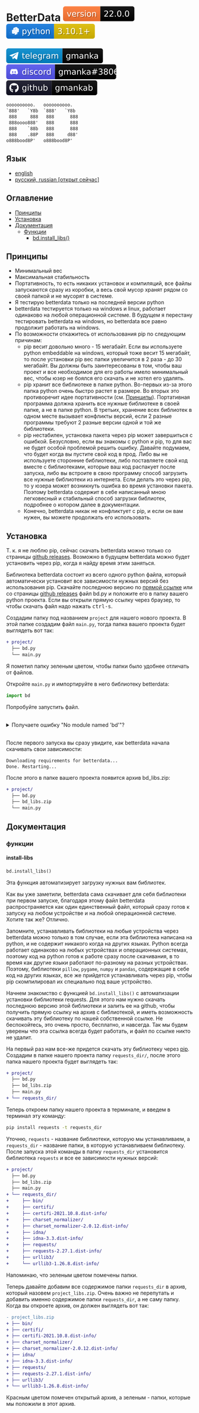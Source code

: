 # BetterData [![version](svg/version.svg)](https://github.com/gmankab/betterdata) [![python](svg/python.svg)](https://www.python.org)

[![telegram](svg/telegram.svg)](https://t.me/gmanka)
[![discord](svg/discord.svg)](https://discordapp.com/users/396578935540023296)
[![github](svg/github.svg)](https://github.com/gmankab/betterdata)

```text
oooooooooo.   oooooooooo.
`888'   `Y8b  `888'   `Y8b
 888     888   888      888
 888oooo888'   888      888
 888    `88b   888      888
 888    .88P   888     d88'
o888bood8P'   o888bood8P'

```

## Язык

- [english](readme.md)
- [русский, russian [открыт сейчас]](readme_ru.md)

## Оглавление

- [Принципы](#принципы)
- [Установка](#установка)
- [Документация](#документация)
  - [Функции](#функции)
    - [bd.install_libs()](#install-libs)

## Принципы

- Минимальный вес
- Максимальная стабильность
- Портативность, то есть никаких установок и компиляций, все файлы запускаются сразу из коробки, а весь свой мусор хранят рядом со своей папкой и не мусорят в системе.
- Я тестирую betterdata только на последней версии python
- betterdata тестируется только на windows и linux, работает одинаково на любой операционной системе.
В будущем я перестану тестировать betterdata на windows, но betterdata все равно продолжит работать на windows.
- По возможности откажитесь от использования
pip по следующим причинам:
  - pip весит довольно много - 15 мегабайт. Если вы используете python embeddable на windows, который тоже весит 15 мегабайт, то после установки pip вес папки увеличится в 2 раза - до 30 мегабайт. Вы должны быть заинтересованы в том, чтобы ваш проект и все необходимое для его работы имело минимальный вес, чтобы юзер не боялся его скачать и не хотел его удалять.
  - pip хранит все библиотеке в папке python. Во-первых из-за этого папка python очень быстро растет в размере. Во вторых это противоречит идее портативности (см. [Принципы](#принципы)). Портативная программа должна хранить все нужные библиотеке в своей папке, а не в папке python. В третьих, хранение всех библиотек в одном месте вызывает конфликты версий, если 2 разные программы требуют 2 разные версии одной и той же библиотеки.
  - pip нестабилен, установка пакета через pip может завершиться с ошибкой. Безусловно, если вы знакомы с python и pip, то для вас не будет особой проблемой решить ошибку. Давайте подумаем, что будет когда вы пустите свой код в прод. Либо вы не используете сторонние библиотеки, либо поставляете свой код вместе с библиотеками, которые ваш код распакует после запуска, либо вы встроите в свою программу способ загрузить все нужные библиотеки из интернета. Если делать это через pip, то у юзера может возникнуть ошибка во время установки пакета. Поэтому betterdata содержит в себе написанный мною легковесный и стабильный способ загрузки библиотек, подробнее о котором далее в документации.
  - Конечно, betterdata никак не конфликтует с pip, и если он вам нужен, вы можете продолжать его использовать.

## Установка

Т. к. я не люблю pip, сейчас скачать betterdata можно только со страницы [github releases](https://github.com/gmankab/betterdata/releases). Возможно в будущем betterdata можно будет
установить через pip, когда я найду время этим заняться.

Библиотека betterdata состоит из всего одного python файла, который автоматически установит все зависимости нужных версий без использования pip. Скачайте последнюю версию по [прямой ссылке](https://raw.githubusercontent.com/gmankab/betterdata/main/latest_release/bd.py) или со страницы [github releases](https://github.com/gmankab/betterdata/releases) файл bd.py и положите его в папку вашего python проекта. Если вы открыли прямую ссылку через браузер, то чтобы скачать файл надо нажать <kbd>ctrl-s</kbd>.

Создадим папку под названием `project` для нашего нового проекта. В этой папке создадим файл `main.py`, тогда папка вашего проекта будет выглядеть вот так:

```diff
+ project/
  ├── bd.py
  └── main.py
```

Я пометил папку зеленым цветом, чтобы папки было удобнее отличать от файлов.

Откройте `main.py` и импортируйте в него библиотеку betterdata:

```py
import bd
```

Попробуйте запустить файл.

<br />
<details>
  <summary>
    Получаете ошибку "No module named 'bd'"?
  </summary>
  <br />
  Если вы получаете ошибку

  ```py
  ModuleNotFoundError: No module named 'bd'
  ```

  Для начала убедитесь, что `main.py` и `bd.py` находятся в одной папке. Если все так, но ошибка все равно появляется, значит вы запускаете `main.py` не из папки `project/`. Вам нужно либо [перейти в папку](https://www.google.com/search?q=how+to+change+folder+in+terminal) `project/` в вашем терминале и запустить `main.py` оттуда, либо добавить папку `project/` в sys.path с помощью этого кода:

  ```py
  import pathlib
  import sys

  sys.path.append(
      str(pathlib.Path(__file__).parent)
  )

  import bd
  ```

  Теперь файл должен запускаться без ошибок.

</details>
<br />

После первого запуска вы сразу увидите, как betterdata начала скачивать свои зависимости:

```text
Downloading requirements for betterdata...
Done. Restarting...
```

После этого в папке вашего проекта появится архив bd_libs.zip:

```diff
+ project/
  ├── bd.py
  ├── bd_libs.zip
  └── main.py
```

## Документация

### функции

#### install-libs

```py
bd.install_libs()
```

Эта функция автоматизирует загрузку нужных вам библиотек.

Как вы уже заметили, betterdata сама скачивает для себя библиотеки при первом запуске, благодаря этому файл betterdata распространяется как один единственный файл, который сразу готов к запуску на любом устройстве и на любой операционной системе. Хотите так же? Отлично.

Запомните, устанавливать библиотеки на любые устройства через betterdata можно только в том случае, если эта библиотека написана на python, и не содержит никакого когда на других языках. Python всегда работает одинаково на любых устройствах и операционных системах, поэтому код на python готов к работе сразу после скачивания, в то время как другие языки работают по-разному на разных устройствах. Поэтому, библиотеки `pillow`, `pygame`, `numpy` и `pandas`, содержащие в себе код на других языках, все же прийдется устанавливать через pip, чтобы pip скомпилировал их специально под ваше устройство.

Начнем знакомство с функцией `bd.install_libs()` с автоматизации установки библиотеки requests. Для этого нам нужно скачать последнюю версию этой библиотеки и залить ее на github, чтобы получить прямую ссылку на архив с библиотекой, и иметь возможность скачивать эту библиотеку по нашей собственной ссылке. Не беспокойтесь, это очень просто, бесплатно, и навсегда. Так мы будем уверены что эта ссылка всегда будет работать, и файл по ссылке никто не удалит.

На первый раз нам все-же придется скачать эту библиотеку через [pip](https://pip.pypa.io/en/stable/installation/). Создадим в папке нашего проекта папку `requests_dir/`, после этого папка нашего проекта будет выглядеть так:

```diff
+ project/
  ├── bd.py
  ├── bd_libs.zip
  ├── main.py
+ └── requests_dir/
```

Теперь откроем папку нашего проекта в терминале, и введем в терминал эту команду:

```sh
pip install requests -t requests_dir
```

Уточню, `requests` - название библиотеки, которую мы устанавливаем, а `requests_dir` - название папки, в которую устанавливаем библиотеку. После запуска этой команды в папку `requests_dir` установится библиотека `requests` и все ее зависимости нужных версий:

```diff
+ project/
  ├── bd.py
  ├── bd_libs.zip
  ├── main.py
+ └── requests_dir/
+     ├── bin/
+     ├── certifi/
+     ├── certifi-2021.10.8.dist-info/
+     ├── charset_normalizer/
+     ├── charset_normalizer-2.0.12.dist-info/
+     ├── idna/
+     ├── idna-3.3.dist-info/
+     ├── requests/
+     ├── requests-2.27.1.dist-info/
+     ├── urllib3/
+     └── urllib3-1.26.8.dist-info/
```

Напоминаю, что зеленым цветом помечены папки.

Теперь давайте добавим все содержимое папки `requests_dir` в архив, который назовем `project_libs.zip`. Очень важно не перепутать и добавить именно содержимое папки `requests_dir`, а не саму папку. Когда вы откроете архив, он должен выглядеть вот так:

```diff
- project_libs.zip
+ ├── bin/
+ ├── certifi/
+ ├── certifi-2021.10.8.dist-info/
+ ├── charset_normalizer/
+ ├── charset_normalizer-2.0.12.dist-info/
+ ├── idna/
+ ├── idna-3.3.dist-info/
+ ├── requests/
+ ├── requests-2.27.1.dist-info/
+ ├── urllib3/
+ └── urllib3-1.26.8.dist-info/
```

Красным цветом помечен открытый архив, а зеленым - папки, которые мы положили в этот архив.
